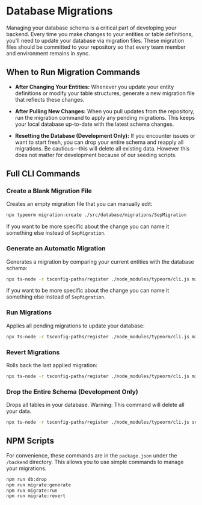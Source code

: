 # Database Migrations

Managing your database schema is a critical part of developing your backend. 
Every time you make changes to your entities or table definitions, you'll need to update your database via migration files. 
These migration files should be committed to your repository so that every team member and environment remains in sync.

## When to Run Migration Commands

- **After Changing Your Entities:**
Whenever you update your entity definitions or modify your table structures, generate a new migration file that reflects these changes.

- **After Pulling New Changes:**
When you pull updates from the repository, run the migration command to apply any pending migrations. 
This keeps your local database up-to-date with the latest schema changes.

- **Resetting the Database (Development Only):**
If you encounter issues or want to start fresh, you can drop your entire schema and reapply all migrations. 
Be cautious—this will delete all existing data. However this does not matter for development because of our seeding scripts.

## Full CLI Commands

### Create a Blank Migration File

Creates an empty migration file that you can manually edit:

```bash
npx typeorm migration:create ./src/database/migrations/SepMigration
```
If you want to be more specific about the change you can name it something else instead of `SepMigration`.

### Generate an Automatic Migration

Generates a migration by comparing your current entities with the database schema:

```bash
npx ts-node -r tsconfig-paths/register ./node_modules/typeorm/cli.js migration:generate ./src/database/migrations/SepMigration -d ./src/database/data-source.ts
```
If you want to be more specific about the change you can name it something else instead of `SepMigration`.

### Run Migrations

Applies all pending migrations to update your database:

```bash
npx ts-node -r tsconfig-paths/register ./node_modules/typeorm/cli.js migration:run --dataSource ./src/database/data-source.ts
```

### Revert Migrations

Rolls back the last applied migration:

```bash
npx ts-node -r tsconfig-paths/register ./node_modules/typeorm/cli.js migration:revert --dataSource ./src/database/data-source.ts
```

### Drop the Entire Schema (Development Only)

Drops all tables in your database. Warning: This command will delete all your data.

```bash
npx ts-node -r tsconfig-paths/register ./node_modules/typeorm/cli.js schema:drop --dataSource ./sr
```

## NPM Scripts

For convenience, these commands are in the `package.json` under the `/backend` directory. This allows you to use simple commands to manage your migrations.
```bash
npm run db:drop
npm run migrate:generate
npm run migrate:run
npm run migrate:revert
```
